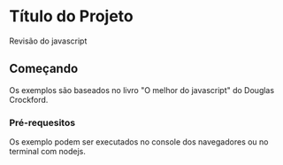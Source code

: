 # Título do Projeto

Revisão do javascript

## Começando

Os exemplos são baseados no livro "O melhor do javascript" do Douglas Crockford.

### Pré-requesitos

Os exemplo podem ser executados no console dos navegadores ou no terminal com nodejs.

